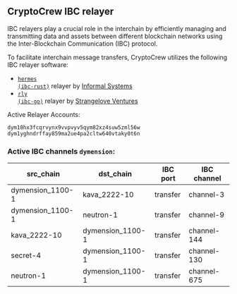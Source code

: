## CryptoCrew IBC relayer
IBC relayers play a crucial role in the interchain by efficiently managing and transmitting data and assets between different blockchain networks using the Inter-Blockchain Communication (IBC) protocol.

To facilitate interchain message transfers, CryptoCrew utilizes the following IBC relayer software: 
- <a href="https://github.com/informalsystems/hermes"><code>hermes (ibc-rust)</code></a> relayer by [Informal Systems](https://github.com/informalsystems)
- <a href="https://github.com/cosmos/relayer"><code>rly (ibc-go)</code></a> relayer by [Strangelove Ventures](https://github.com/strangelove-ventures)

Active Relayer Accounts:
```
dym18hx3fcqrvynx9vvpvyv5qym82xz4suw5zml56w
dym1yghndrffay859ma2ue4pa2cltw640vtaky0t6n
```

### Active IBC channels `dymension`:
| src_chain | dst_chain | IBC port | IBC channel |
| --------------- | --------------- | ------------ | ------------------- |
| dymension_1100-1 | kava_2222-10 | transfer | channel-3 |
| dymension_1100-1 | neutron-1 | transfer | channel-9 |
| kava_2222-10 | dymension_1100-1 | transfer | channel-144 |
| secret-4 | dymension_1100-1 | transfer | channel-130 |
| neutron-1 | dymension_1100-1 | transfer | channel-675 |